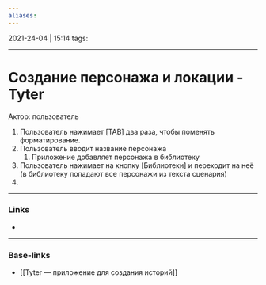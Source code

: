 ```yaml
---
aliases:
---
```

2021-24-04 | 15:14
tags: 
___

# Создание персонажа и локации - Tyter

Актор: пользователь

1. Пользователь нажимает [TAB] два раза, чтобы поменять форматирование.
2. Пользователь вводит название персонажа
	1. Приложение добавляет персонажа в библиотеку
3.  Пользователь нажимает на кнопку [Библиотеки] и переходит на неё (в библиотеку попадают все персонажи из текста сценария)
4.  


___
### Links
- 

___
### Base-links
- [[Tyter — приложение для создания историй]]

